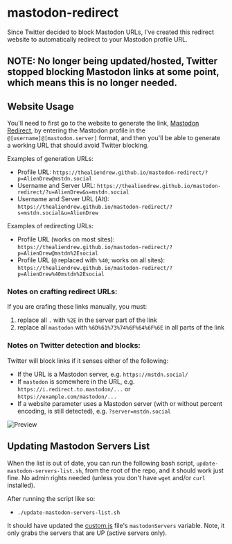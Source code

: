 # mastodon-redirect
Since Twitter decided to block Mastodon URLs, I've created this redirect website to automatically redirect to your Mastodon profile URL.

## NOTE: No longer being updated/hosted, Twitter stopped blocking Mastodon links at some point, which means this is no longer needed.

## Website Usage
You'll need to first go to the website to generate the link, [Mastodon Redirect](https://thealiendrew.github.io/mastodon-redirect/), by entering the Mastodon profile in the `@[username]@[mastodon.server]` format, and then you'll be able to generate a working URL that should avoid Twitter blocking.

Examples of generation URLs:

- Profile URL: `https://thealiendrew.github.io/mastodon-redirect/?p=AlienDrew@mstdn.social`
- Username and Server URL: `https://thealiendrew.github.io/mastodon-redirect/?u=AlienDrew&s=mstdn.social`
- Username and Server URL (Alt): `https://thealiendrew.github.io/mastodon-redirect/?s=mstdn.social&u=AlienDrew`

Examples of redirecting URLs:

- Profile URL (works on most sites): `https://thealiendrew.github.io/mastodon-redirect/?p=AlienDrew@mstdn%2Esocial`
- Profile URL (`@` replaced with `%40`; works on all sites): `https://thealiendrew.github.io/mastodon-redirect/?p=AlienDrew%40mstdn%2Esocial`

### Notes on crafting redirect URLs:
If you are crafing these links manually, you must:
1. replace all `.` with `%2E` in the server part of the link
2. replace all `mastodon` with `%6D%61%73%74%6F%64%6F%6E` in all parts of the link

### Notes on Twitter detection and blocks:
Twitter will block links if it senses either of the following:
- If the URL is a Mastodon server, e.g. `https://mstdn.social/`
- If `mastodon` is somewhere in the URL, e.g. `https://i.redirect.to.mastodon/...` or `https://example.com/mastodon/...`
- If a website parameter uses a Mastodon server (with or without percent encoding, is still detected), e.g. `?server=mstdn.social`

![Preview](https://github.com/TheAlienDrew/mastodon-redirect/blob/main/img/readme/preview.png)

## Updating Mastodon Servers List
When the list is out of date, you can run the following bash script, `update-mastodon-servers-list.sh`, from the root of the repo, and it should work just fine. No admin rights needed (unless you don't have `wget` and/or `curl` installed).

After running the script like so:

- `./update-mastodon-servers-list.sh`

It should have updated the [custom.js](https://github.com/TheAlienDrew/mastodon-redirect/blob/main/js/custom.js) file's `mastodonServers` variable. Note, it only grabs the servers that are UP (active servers only).
